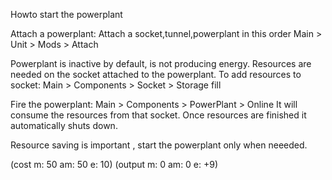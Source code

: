 Howto start the powerplant

Attach a powerplant:
Attach a socket,tunnel,powerplant in this order
Main > Unit > Mods > Attach

Powerplant is inactive by default, is not producing energy.
Resources are needed on the socket attached to the powerplant.
To add resources to socket:
Main > Components > Socket > Storage fill

Fire the powerplant: Main > Components > PowerPlant > Online
It will consume the resources from that socket.
Once resources are finished it automatically shuts down.

Resource saving is important , start the powerplant only when neeeded.

(cost m: 50 am: 50 e: 10)
(output m: 0 am: 0 e: +9)